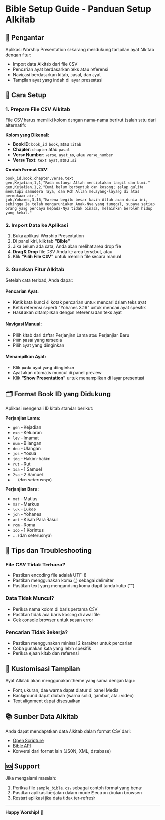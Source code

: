 # Bible Setup Guide - Panduan Setup Alkitab

## 📖 Pengantar

Aplikasi Worship Presentation sekarang mendukung tampilan ayat Alkitab dengan fitur:
- Import data Alkitab dari file CSV
- Pencarian ayat berdasarkan teks atau referensi
- Navigasi berdasarkan kitab, pasal, dan ayat
- Tampilan ayat yang indah di layar presentasi

## 🚀 Cara Setup

### 1. Prepare File CSV Alkitab

File CSV harus memiliki kolom dengan nama-nama berikut (salah satu dari alternatif):

**Kolom yang Dikenali:**
- **Book ID**: `book_id`, `book`, atau `kitab`
- **Chapter**: `chapter` atau `pasal`
- **Verse Number**: `verse`, `ayat_no`, atau `verse_number`
- **Verse Text**: `text`, `ayat`, atau `isi`

**Contoh Format CSV:**
```csv
book_id,book,chapter,verse,text
gen,Kejadian,1,1,"Pada mulanya Allah menciptakan langit dan bumi."
gen,Kejadian,1,2,"Bumi belum berbentuk dan kosong; gelap gulita menutupi samudera raya, dan Roh Allah melayang-layang di atas permukaan air."
joh,Yohanes,3,16,"Karena begitu besar kasih Allah akan dunia ini, sehingga Ia telah mengaruniakan Anak-Nya yang tunggal, supaya setiap orang yang percaya kepada-Nya tidak binasa, melainkan beroleh hidup yang kekal."
```

### 2. Import Data ke Aplikasi

1. Buka aplikasi Worship Presentation
2. Di panel kiri, klik tab **"Bible"**
3. Jika belum ada data, Anda akan melihat area drop file
4. **Drag & Drop** file CSV Anda ke area tersebut, atau
5. Klik **"Pilih File CSV"** untuk memilih file secara manual

### 3. Gunakan Fitur Alkitab

Setelah data terload, Anda dapat:

#### **Pencarian Ayat:**
- Ketik kata kunci di kotak pencarian untuk mencari dalam teks ayat
- Ketik referensi seperti "Yohanes 3:16" untuk mencari ayat spesifik
- Hasil akan ditampilkan dengan referensi dan teks ayat

#### **Navigasi Manual:**
- Pilih kitab dari daftar Perjanjian Lama atau Perjanjian Baru
- Pilih pasal yang tersedia
- Pilih ayat yang diinginkan

#### **Menampilkan Ayat:**
- Klik pada ayat yang diinginkan
- Ayat akan otomatis muncul di panel preview
- Klik **"Show Presentation"** untuk menampilkan di layar presentasi

## 🗂 Format Book ID yang Didukung

Aplikasi mengenali ID kitab standar berikut:

**Perjanjian Lama:**
- `gen` - Kejadian
- `exo` - Keluaran
- `lev` - Imamat
- `num` - Bilangan
- `deu` - Ulangan
- `jos` - Yosua
- `jdg` - Hakim-hakim
- `rut` - Rut
- `1sa` - 1 Samuel
- `2sa` - 2 Samuel
- ... (dan seterusnya)

**Perjanjian Baru:**
- `mat` - Matius
- `mar` - Markus
- `luk` - Lukas
- `joh` - Yohanes
- `act` - Kisah Para Rasul
- `rom` - Roma
- `1co` - 1 Korintus
- ... (dan seterusnya)

## 📝 Tips dan Troubleshooting

### File CSV Tidak Terbaca?
- Pastikan encoding file adalah UTF-8
- Pastikan menggunakan koma (,) sebagai delimiter
- Pastikan text yang mengandung koma diapit tanda kutip ("")

### Data Tidak Muncul?
- Periksa nama kolom di baris pertama CSV
- Pastikan tidak ada baris kosong di awal file
- Cek console browser untuk pesan error

### Pencarian Tidak Bekerja?
- Pastikan menggunakan minimal 2 karakter untuk pencarian
- Coba gunakan kata yang lebih spesifik
- Periksa ejaan kitab dan referensi

## 🎨 Kustomisasi Tampilan

Ayat Alkitab akan menggunakan theme yang sama dengan lagu:
- Font, ukuran, dan warna dapat diatur di panel Media
- Background dapat diubah (warna solid, gambar, atau video)
- Text alignment dapat disesuaikan

## 📚 Sumber Data Alkitab

Anda dapat mendapatkan data Alkitab dalam format CSV dari:
- [Open Scripture](https://ebible.org/)
- [Bible API](https://scripture.api.bible/)
- Konversi dari format lain (JSON, XML, database)

## 🆘 Support

Jika mengalami masalah:
1. Periksa file `sample_bible.csv` sebagai contoh format yang benar
2. Pastikan aplikasi berjalan dalam mode Electron (bukan browser)
3. Restart aplikasi jika data tidak ter-refresh

---

**Happy Worship! 🙏**
